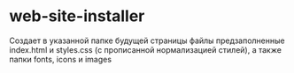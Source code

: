 # web-site-installer
Создает в указанной папке будущей страницы файлы предзаполненные index.html и styles.css (с прописанной нормализацией стилей), а также папки fonts, icons и images
